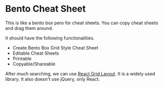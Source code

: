 # Bento Cheat Sheet

This is like a bento box pero for cheat sheets. You can copy cheat sheets and drag them around.

It should have the following functionalities.

- Create Bento Box Grid Style Cheat Sheet
- Editable Cheat Sheets
- Printable
- Copyable/Shareable

After much searching, we can use [React Grid Layout](https://github.com/react-grid-layout/react-grid-layout/tree/master?tab=readme-ov-file). It is a widely used library. It also doesn't use jQuery, only React.